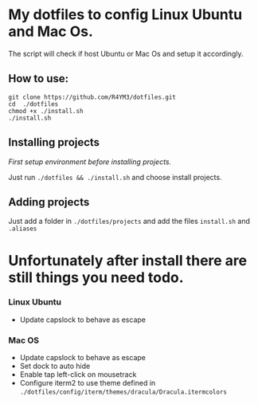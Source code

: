 # My dotfiles to config Linux Ubuntu and Mac Os.
The script will check if host Ubuntu or Mac Os and setup it accordingly.

## How to use:
```
git clone https://github.com/R4YM3/dotfiles.git
cd  ./dotfiles
chmod +x ./install.sh
./install.sh
```

## Installing projects
_First setup environment before installing projects._

Just run `./dotfiles && ./install.sh` and choose install projects.

## Adding projects
Just add a folder in `./dotfiles/projects` and add the files `install.sh` and `.aliases`

# Unfortunately after install there are still things you need todo.

### Linux Ubuntu

- Update capslock to behave as escape

### Mac OS

- Update capslock to behave as escape
- Set dock to auto hide
- Enable tap left-click on mousetrack
- Configure iterm2 to use theme defined in `./dotfiles/config/iterm/themes/dracula/Dracula.itermcolors`
